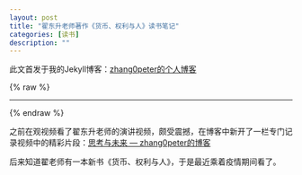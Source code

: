 ```yaml
---
layout: post
title: "翟东升老师著作《货币、权利与人》读书笔记"
categories: [读书]
description: ""
---
```


此文首发于我的Jekyll博客：[zhang0peter的个人博客](https://zhang0peter.com)         

{% raw %}
***          
{% endraw %}

之前在观视频看了翟东升老师的演讲视频，颇受震撼，在博客中新开了一栏专门记录视频中的精彩片段：[思考与未来 — zhang0peter的博客](https://zhang0peter.com/news/)

后来知道翟老师有一本新书《货币、权利与人》，于是最近乘着疫情期间看了。

